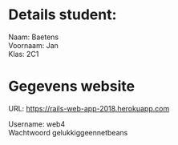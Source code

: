 
# Details student:

Naam: Baetens  
Voornaam: Jan  
Klas: 2C1  

# Gegevens website

URL: https://rails-web-app-2018.herokuapp.com  

Username: web4  
Wachtwoord gelukkiggeennetbeans  